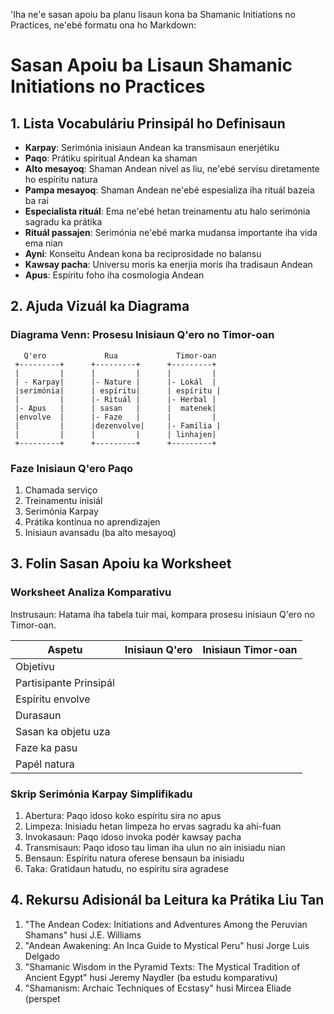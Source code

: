 'Iha ne'e sasan apoiu ba planu lisaun kona ba Shamanic Initiations no Practices, ne'ebé formatu ona ho Markdown:

# Sasan Apoiu ba Lisaun Shamanic Initiations no Practices

## 1. Lista Vocabuláriu Prinsipál ho Definisaun

- **Karpay**: Serimónia inisiaun Andean ka transmisaun enerjétiku
- **Paqo**: Prátiku spiritual Andean ka shaman
- **Alto mesayoq**: Shaman Andean nivel as liu, ne'ebé servisu diretamente ho espíritu natura
- **Pampa mesayoq**: Shaman Andean ne'ebé espesializa iha rituál bazeia ba rai
- **Especialista rituál**: Ema ne'ebé hetan treinamentu atu halo serimónia sagradu ka prátika
- **Rituál passajen**: Serimónia ne'ebé marka mudansa importante iha vida ema nian
- **Ayni**: Konseitu Andean kona ba reciprosidade no balansu
- **Kawsay pacha**: Universu moris ka enerjia moris iha tradisaun Andean
- **Apus**: Espíritu foho iha cosmologia Andean

## 2. Ajuda Vizuál ka Diagrama

### Diagrama Venn: Prosesu Inisiaun Q'ero no Timor-oan

```
   Q'ero             Rua             Timor-oan
 +---------+      +---------+      +---------+
 |         |      |         |      |         |
 | - Karpay|      |- Nature |      |- Lokál  |
 |serimónia|      | espíritu|      | espíritu |
 |         |      |- Rituál |      |- Herbal |
 |- Apus   |      | sasan   |      |  matenek|
 |envolve  |      |- Faze   |      |         |
 |         |      |dezenvolve|     |- Família |
 |         |      |         |      | linhajen|
 +---------+      +---------+      +---------+
```

### Faze Inisiaun Q'ero Paqo

1. Chamada serviço
2. Treinamentu inisiál
3. Serimónia Karpay
4. Prátika kontinua no aprendizajen
5. Inisiaun avansadu (ba alto mesayoq)

## 3. Folin Sasan Apoiu ka Worksheet

### Worksheet Analiza Komparativu

Instrusaun: Hatama iha tabela tuir mai, kompara prosesu inisiaun Q'ero no Timor-oan.

| Aspetu | Inisiaun Q'ero | Inisiaun Timor-oan |
|--------|------------------|---------------------|
| Objetivu |                  |                     |
| Partisipante Prinsipál |         |                     |
| Espíritu envolve |  |                  |
| Durasaun |                 |                     |
| Sasan ka objetu uza |    |                     |
| Faze ka pasu |          |                     |
| Papél natura |           |                     |

### Skrip Serimónia Karpay Simplifikadu

1. Abertura: Paqo idoso koko espíritu sira no apus
2. Limpeza: Inisiadu hetan limpeza ho ervas sagradu ka ahi-fuan
3. Invokasaun: Paqo idoso invoka podér kawsay pacha
4. Transmisaun: Paqo idoso tau liman iha ulun no ain inisiadu nian
5. Bensaun: Espíritu natura oferese bensaun ba inisiadu
6. Taka: Gratidaun hatudu, no espíritu sira agradese

## 4. Rekursu Adisionál ba Leitura ka Prátika Liu Tan

1. "The Andean Codex: Initiations and Adventures Among the Peruvian Shamans" husi J.E. Williams
2. "Andean Awakening: An Inca Guide to Mystical Peru" husi Jorge Luis Delgado
3. "Shamanic Wisdom in the Pyramid Texts: The Mystical Tradition of Ancient Egypt" husi Jeremy Naydler (ba estudu komparativu)
4. "Shamanism: Archaic Techniques of Ecstasy" husi Mircea Eliade (perspet